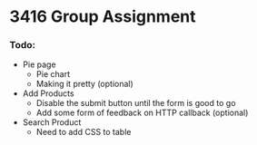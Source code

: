 # 3416 Group Assignment
### Todo:
- Pie page
    - Pie chart
    - Making it pretty (optional)
- Add Products
    - Disable the submit button until the form is good to go
    - Add some form of feedback on HTTP callback (optional)
- Search Product
    - Need to add CSS to table